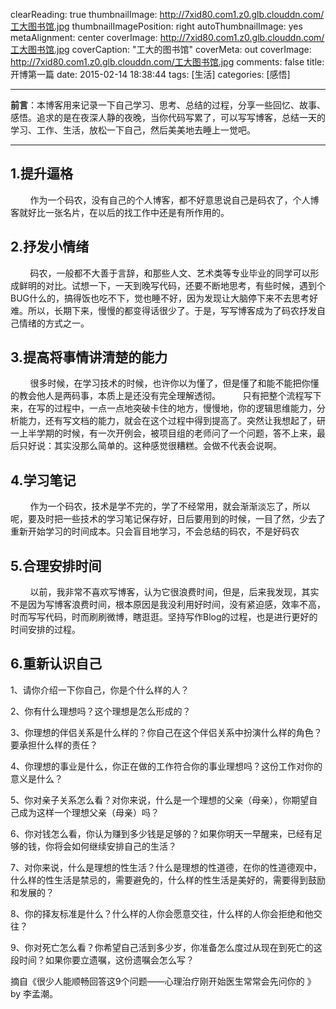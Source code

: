 clearReading: true
thumbnailImage: http://7xid80.com1.z0.glb.clouddn.com/工大图书馆.jpg
thumbnailImagePosition: right
autoThumbnailImage: yes
metaAlignment: center
coverImage: http://7xid80.com1.z0.glb.clouddn.com/工大图书馆.jpg
coverCaption: "工大的图书馆"
coverMeta: out
coverImage: http://7xid80.com1.z0.glb.clouddn.com/工大图书馆.jpg
comments: false
title: 开博第一篇
date: 2015-02-14 18:38:44
tags: [生活]
categories: [感悟]

---
**前言**：本博客用来记录一下自己学习、思考、总结的过程，分享一些回忆、故事、感悟。追求的是在夜深人静的夜晚，当你代码写累了，可以写写博客，总结一天的学习、工作、生活，放松一下自己，然后美美地去睡上一觉吧。
<!-- more -->

***
## 1.提升逼格

&nbsp;&nbsp;&nbsp;&nbsp;&nbsp;&nbsp;&nbsp;&nbsp;作为一个码农，没有自己的个人博客，都不好意思说自己是码农了，个人博客就好比一张名片，在以后的找工作中还是有所作用的。

## 2.抒发小情绪

&nbsp;&nbsp;&nbsp;&nbsp;&nbsp;&nbsp;&nbsp;&nbsp;码农，一般都不大善于言辞，和那些人文、艺术类等专业毕业的同学可以形成鲜明的对比。试想一下，一天到晚写代码，还要不断地思考，有些时候，遇到个BUG什么的，搞得饭也吃不下，觉也睡不好，因为发现让大脑停下来不去思考好难。所以，长期下来，慢慢的都变得话很少了。于是，写写博客成为了码农抒发自己情绪的方式之一。

## 3.提高将事情讲清楚的能力

&nbsp;&nbsp;&nbsp;&nbsp;&nbsp;&nbsp;&nbsp;&nbsp;很多时候，在学习技术的时候，也许你以为懂了，但是懂了和能不能把你懂的教会他人是两码事，本质上是还没有完全理解透彻。
&nbsp;&nbsp;&nbsp;&nbsp;&nbsp;&nbsp;&nbsp;&nbsp;只有把整个流程写下来，在写的过程中，一点一点地突破卡住的地方，慢慢地，你的逻辑思维能力，分析能力，还有写文档的能力，就会在这个过程中得到提高了。突然让我想起了，研一上半学期的时候，有一次开例会，被项目组的老师问了一个问题，答不上来，最后只好说：其实没那么简单的。这种感觉很糟糕。会做不代表会说啊。

## 4.学习笔记
&nbsp;&nbsp;&nbsp;&nbsp;&nbsp;&nbsp;&nbsp;&nbsp;作为一个码农，技术是学不完的，学了不经常用，就会渐渐淡忘了，所以呢，要及时把一些技术的学习笔记保存好，日后要用到的时候，一目了然，少去了重新开始学习的时间成本。只会盲目地学习，不会总结的码农，不是好码农

## 5.合理安排时间
&nbsp;&nbsp;&nbsp;&nbsp;&nbsp;&nbsp;&nbsp;&nbsp;以前，我非常不喜欢写博客，认为它很浪费时间，但是，后来我发现，其实不是因为写博客浪费时间，根本原因是我没利用好时间，没有紧迫感，效率不高，时而写写代码，时而刷刷微博，瞎逛逛。坚持写作Blog的过程，也是进行更好的时间安排的过程。


## 6.重新认识自己


1、请你介绍一下你自己，你是个什么样的人？

2、你有什么理想吗？这个理想是怎么形成的？

3、你理想的伴侣关系是什么样的？你自己在这个伴侣关系中扮演什么样的角色？要承担什么样的责任？

4、你理想的事业是什么，你正在做的工作符合你的事业理想吗？这份工作对你的意义是什么？

5、你对亲子关系怎么看？对你来说，什么是一个理想的父亲（母亲），你期望自己成为这样一个理想父亲（母亲）吗？

6、你对钱怎么看，你认为赚到多少钱是足够的？如果你明天一早醒来，已经有足够的钱，你将会如何继续安排自己的生活？

7、对你来说，什么是理想的性生活？什么是理想的性道德，在你的性道德观中，什么样的性生活是禁忌的，需要避免的，什么样的性生活是美好的，需要得到鼓励和发展的？

8、你的择友标准是什么？什么样的人你会愿意交往，什么样的人你会拒绝和他交往？

9、你对死亡怎么看？你希望自己活到多少岁，你准备怎么度过从现在到死亡的这段时间？如果你要立遗嘱，这份遗嘱会怎么写？

摘自《很少人能顺畅回答这9个问题——心理治疗刚开始医生常常会先问你的 》by 李孟潮。







